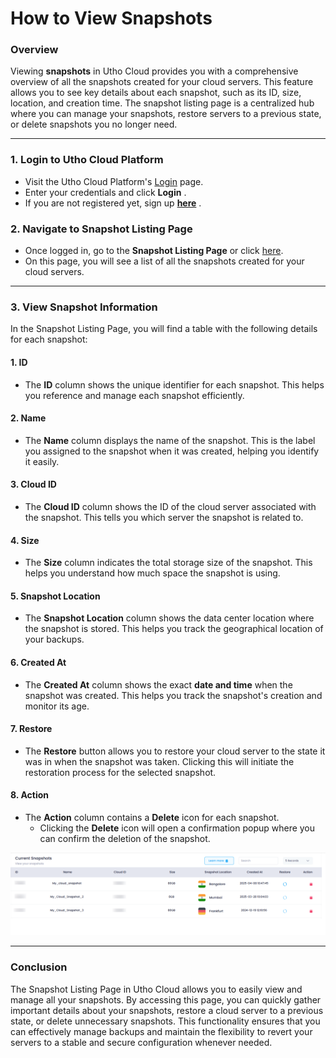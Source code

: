
# **How to View Snapshots**

### **Overview**

Viewing **snapshots** in Utho Cloud provides you with a comprehensive overview of all the snapshots created for your cloud servers. This feature allows you to see key details about each snapshot, such as its ID, size, location, and creation time. The snapshot listing page is a centralized hub where you can manage your snapshots, restore servers to a previous state, or delete snapshots you no longer need.

---

### **1. Login to Utho Cloud Platform**

* Visit the Utho Cloud Platform's [Login](https://console.utho.com/login "Login") page.
* Enter your credentials and click  **Login** .
* If you are not registered yet, sign up  **[here](https://console.utho.com/signup "Signup")** .

### **2. Navigate to Snapshot Listing Page**

* Once logged in, go to the **Snapshot Listing Page** or click [here](https://console.utho.com/snapshots "Snapshot Listing Page").
* On this page, you will see a list of all the snapshots created for your cloud servers.

---

### **3. View Snapshot Information**

In the Snapshot Listing Page, you will find a table with the following details for each snapshot:

#### 1. **ID**

* The **ID** column shows the unique identifier for each snapshot. This helps you reference and manage each snapshot efficiently.

#### 2. **Name**

* The **Name** column displays the name of the snapshot. This is the label you assigned to the snapshot when it was created, helping you identify it easily.

#### 3. **Cloud ID**

* The **Cloud ID** column shows the ID of the cloud server associated with the snapshot. This tells you which server the snapshot is related to.

#### 4. **Size**

* The **Size** column indicates the total storage size of the snapshot. This helps you understand how much space the snapshot is using.

#### 5. **Snapshot Location**

* The **Snapshot Location** column shows the data center location where the snapshot is stored. This helps you track the geographical location of your backups.

#### 6. **Created At**

* The **Created At** column shows the exact **date and time** when the snapshot was created. This helps you track the snapshot's creation and monitor its age.

#### 7. **Restore**

* The **Restore** button allows you to restore your cloud server to the state it was in when the snapshot was taken. Clicking this will initiate the restoration process for the selected snapshot.

#### 8. **Action**

* The **Action** column contains a **Delete** icon for each snapshot.
  * Clicking the **Delete** icon will open a confirmation popup where you can confirm the deletion of the snapshot.

![1744091519249](image/index/1744091519249.png)

---

### **Conclusion**

The Snapshot Listing Page in Utho Cloud allows you to easily view and manage all your snapshots. By accessing this page, you can quickly gather important details about your snapshots, restore a cloud server to a previous state, or delete unnecessary snapshots. This functionality ensures that you can effectively manage backups and maintain the flexibility to revert your servers to a stable and secure configuration whenever needed.
